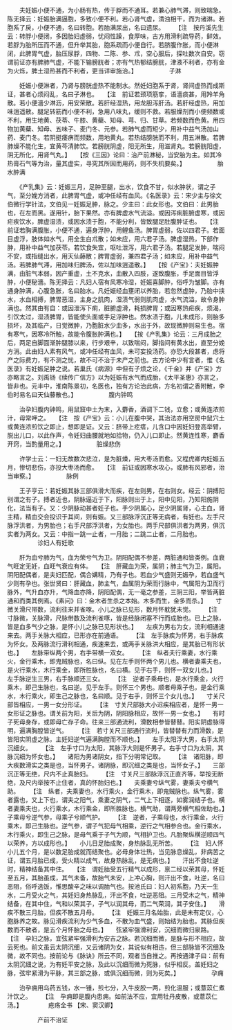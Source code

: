 <!-- { "loadSidebar": true } -->
　　夫妊娠小便不通，为小肠有热，传于脬而不通耳。若兼心肺气滞，则致喘急。陈无择云：妊娠胎满逼胞，多致小便不利。若心肾气虚，清浊相干，而为诸淋。若胞系了戾，小便不通，名曰转胞。若胎满尿出，名曰遗尿。　　 【注　按丹溪先生云：转脬小便闭，多因胎妇虚弱，忧闷性躁，食厚味，古方用滑利疏导药，鲜效。若脬为胎所压而不通，但升举其胎，胞系疏而小便自行。若脐腹作胀，而小便淋闭，此脾胃气虚，胎压尿脬，四物、二陈、参、朮，空心服后，探吐数次自安。窃谓前证亦有脾肺气虚，不能下输膀胱者；亦有气热郁结膀胱，津液不利者，亦有金为火烁，脾土湿热甚而不利者，更当详审施治。】
　　　　　子淋

　　妊娠小便淋者，乃肾与膀胱虚热不能制水。然妊妇胞系于肾，肾间虚热而成斯证，甚者心烦闷乱，名曰子淋也。　　【注　前证若颈项筋挛，语濇痰甚，用羚羊角散。若小便濇少淋沥，用安荣散。若肝经湿热，用龙胆泻肝汤。若肝经虚热，用加味逍遥散。腿足转筋而小便不利，急用八味丸，缓则不救。若服燥剂而小便频数或不利，用生地黄、茯苓、牛膝、黄蘗、知母、芎、归、甘草。若频数而色黄。用四物加黄蘗、知母、五味子、麦门冬、元参。若肺气虚而短少，用补中益气汤加山药、麦门冬。若阴挺痿痹而频数，用地黄丸。若热结膀胱而不利，用五淋散。若脾肺燥不能化生，宜黄芩清肺饮。若膀胱阴虚，阳无所生，用滋肾丸。若膀胱阳虚，阴无所化，用肾气丸。】　　【按《三因》论曰：治产前淋秘，当安胎为主。如其冷热膏石气等为治，量其虚实，寻究其所因而用药，则不失机要矣。】
　　　　　胎水肿满

　　《产乳集》云：妊娠三月，足肿至腿，出水，饮食不甘，似水肿状，谓之子气，至分娩方消者，此脾胃气虚，或冲任经有血风。《名医录》云：宋少主与徐文伯微行学针法，文伯见一妊娠足肿，脉之。少主曰：此女形也。文伯曰：此男胎也，在左而黑。遂用针，胎下果然。亦有脾虚水气流溢。或因泻痢脏腑虚寒，或因疟疾饮水，脾虚湿渍，或因水渍于胞，不能分利，皆致腿足肚腹肿证也。　　【注　前证若胸满腹胀，小便不通，遍身浮肿，用鲤鱼汤。脾胃虚弱，佐以四君子。若面目虚浮，肢体如水气，用全生白朮散；如未应，用六君子汤。脾虚湿热，下部作肿，用补中益气加茯苓。若饮食失宜，呕吐泄泻，用六君子汤。若腿足发肿，喘闷不安，或指缝出水，用天仙藤散；脾胃虚弱，兼四君子汤；如未应，用补中益气汤。若脾肺气滞，用加味归脾汤，佐以加味逍遥散。】　　【按《产宝》：夫妊娠肿满，由脏气本弱，因产重虚，土不克水，血散入四肢，遂致腹胀，手足面目皆浮肿，小便秘濇。陈无择云：凡妇人宿有风寒冷湿，妊娠喜脚肿，俗呼为皱脚。亦有通身肿满，心腹急胀，名曰胎水。凡妊娠经血壅闭以养胎，若忽然虚肿，乃胎中挟水，水血相搏，脾胃恶湿，主身之肌肉，湿渍气弱则肌肉虚，水气流溢，故令身肿满也。然其由有自：或因泄泻下痢，脏腑虚滑，耗损脾胃；或因寒热疟疾，烦渴，引饮太过，湿渍脾胃，皆能使头面或手足浮肿也。然水渍于胞，儿未成形，则胎多损坏，及其临产，日觉微肿，乃胞脏水少血多，水出于外，故现微肿则易生也。宿有寒气，因寒冷所触，故能令腹胀肿满也。】　　【按《产乳集》论云：三月成胎之后，两足自脚面渐肿腿膝以来，行步艰辛，以致喘闷，脚指间有黄水出，直至分娩方消。此由妇人素有风气，或冲任经有血风，未可妄投汤药。亦恐大段甚者，虑将产之际费力，有不测之忧，故不可不治于未产之前也。古方论中少有言者，惟《名医录》有妊娠足肿之说。若巢氏《病源》中但有子烦之论，《千金》并《产宝》方亦略言之。刘禹钖《续传广信方》以为妊娠有水气而成胎，《太平圣惠》亦言之，皆非也。元丰中，淮南陈景初，名医也，独有方论治此病，方名初谓之香附散，李伯时易名曰天仙藤散也。】
　　　　　腹内钟鸣

　　治孕妇腹内钟鸣，用鼠窟中土为末，入麝香，酒调下二钱，立愈；或黄连浓煎汁，母常呷之。　　【注　按《产宝》云：小儿在腹中哭，其治法亦用空房中鼠穴土或黄连浓煎饮之即止，想即是证。又云：脐带上疙瘩，儿含口中因妊妇登高举臂，脱出儿口，以此作声，令妊妇曲腰就地如拾物，仍入儿口即止。然黄连性寒，麝香开窍，当酌量用之。】
　　　　　脏燥悲伤

　　许学士云：一妇无故数次悲泣，是为脏燥，用大枣汤而愈。又程虎卿内妊娠五月，惨切悲伤，亦投大枣汤而愈。　　【注　前证或因寒水攻心，或肺有风邪者，治当审察。】
　　　　　脉例

　　王子亨云：若妊娠其脉三部俱滑大而疾，在左则男，在右则女。经云：阴搏阳别谓之有子。搏者近也，阴脉逼近于下，阳脉则出于上，阳中见阳，乃知阳施阴化，法当有子。又：少阴脉动甚者妊子也。手少阴属心，足少阴属肾，心主血，肾主精，精血交会投识于其间，则有娠。又三部脉浮沉正等无病者，有妊也。左手尺脉浮洪者，为男胎也；右手尺部浮洪者，为女胎也。两手尺部俱洪者为两男，俱沉实者为两女。又云：中指一跳一止者，一月胎；二跳二止者，二月胎也。
　　　　　诊妇人有妊歌

　　肝为血兮肺为气，血为荣兮气为卫。阴阳配偶不参差，两脏通和皆类例。血衰气旺定无妊，血旺气衰应有体。　　【注　肝藏血为荣，属阴；肺主气为卫，属阳。阴阳配偶者，是夫妇匹配，偶合媾精，乃有子也。若血少气盛则无娠孕，若血盛气少则有孕也。张世贤曰：肝藏血，肺主气，血属阴为荣而行脉中，气属阳为卫而行脉外，气升血亦升，气降血亦降，阴阳配偶，无一毫之参差，三阴三阳，举皆两脏通和而类其例焉。《素问》曰：金木者生杀之本始。木多而生，金多而杀。】　　寸微关滑尺带数，流利往来并雀啄。小儿之脉已见形，数月怀躭犹未觉。　　 【注　寸脉微，关脉滑，尺脉带数及流利雀啄，皆是经脉闭塞不行而成胎也。已上之脉，皆是血多气少之脉，是怀小儿之脉已见形状也。】　　左疾为男右为女，流利相通速来去。两手关脉大相应，已形亦在前通语。　　 【注　左手脉疾为怀男，右手脉疾为怀女。及两脉流行滑利相通，疾速来去，或两手关脉洪大相应，是其胎已有形状也。】　　左脉带纵两个男，右手带横一双女。　　 【注　纵者夫行乘妻，水行乘火，金行乘木，即鬼贼脉也，名曰纵。见在左手则怀两个男儿也。横者妻乘夫也，是火行乘水，木行乘金，即所胜脉也，名曰横。见于右手，则怀一双女儿也。】　　左手脉逆生三男，右手脉顺还三女。　　 【注　逆者子乘母也，是水行乘金，火行乘木，即己生脉也，名曰逆。见于左手。则怀三个男也。顺者母乘子也，是金行乘水，木行乘火，即生己之脉也，名曰顺。见于右手，则怀三个女儿也。】　　寸关尺部皆相应，一男一女分形证。　　 【注　寸关尺部脉大小迟疾相应者，是怀一男一女形证之脉也。谓关前为阳，关后为阴，阴阳脉相应，故怀一男一女也。】　　有时子死母身存，或即母亡存子命。往来三部通流利，滑数相参皆替替。阳实阴虚脉得明，遍满胸膛皆逆气。　　 【注　若寸关尺三部通行流利，皆替替有力而滑数，是皆阳实阴虚之脉，主妊妇逆气遍满胸膛而不顺也。】　　左手太阳浮大男，右手太阴沉细女。　　 【注　左手寸口为太阳，其脉浮大则是怀男子。右手寸口为太阴，其脉沉细为怀女也。】　　诸阳为男诸阴女，指下分明常记取。　　 【注　诸阳脉，即大疾数滑实之类是也，当怀男子。诸阴脉，即沉细之类是也，当怀女子。】　　三部沉正等无绝，尺内不止真胎妇。　　 【注　寸关尺三部脉浮沉正直齐等，举按无断绝，及尺内举按不止住者，真的怀胎妇也。】　　夫乘妻兮纵气雾，妻乘夫兮横气助。　　 【注　纵者，夫乘妻也，水行乘火，金行乘木，即鬼贼脉也。纵气雾，雾者露也，又上下也，谓夫之阳气，乘妻之阴气，二气上下相逐，如雾润结子也。横者妻乘夫也，火行乘水，木行乘金，即所胜脉也。横气助，谓两旁横气相佐助也。】　　子乘母兮逆气参，母乘子兮顺气护。　　 【注　逆者，子乘母也，水行乘金，火行乘木，即己生脉也。逆气参，谓子气犯母气相乘，逆行之气相参合也。金行乘水，木行乘火，即生己之脉，是母气乘于子气为顺，气相护卫也。凡胎聚纵横逆顺四气以荣养，方以成形也。】　　小儿日足胎成聚，身热脉乱无所苦。　　 【注　妇人怀小儿五个月，是以数足胎成就而结聚也。必母身体壮热，当见脉息燥乱，非病苦之证，谓五月胎已成，受火精以成气，故身热脉乱，是无病也。】　　汗出不食吐逆时，精神结备其中住。　　【注　谓妊胎受五行精气以成形，禀二经以荣其母，怀妊至五月，其胎虽成，其气未备，故胎气未安，上冲心胸，则汗出不食，吐逆，名曰恶阻，俗呼选饭，惟思酸辛之味以调胎气也。按池氏曰：妇人初系胞，乃天一生水，二月受火之气，其妊妇身热脉乱，汗出不食，吐逆恶阻。三月受木之气，精神结备，在其中住，气和以荣其子，子气以润其母，而二气荣润，其子安住。】　　滑疾不散三月胎，但疾不散五月母。　　 【注　妊娠三月名始胎，此是未有定仪，心胞脉养之故。脉见滑疾流利为少气多血，不散为血气盛，则始结为胎也。其脉但疾数而不散者，是五个月怀胎之母也。】　　弦紧牢强滑利安，沉细而微归泉路。　　 【注　孕妇之脉，宜弦紧牢强滑利为安吉之脉。若沉细而微，是脉与形不相应，故云死也。前文虽云太阴沉细，又云诸阴为女，其说似有相违，但三部脉皆不沉细及微，故不同也。按前论与《脉诀》所云不同，观者当自推之。再按通津子曰：前有太阴沉细之说，为有妊平安之脉，及此以沉细而微为死脉，似乎相反。盖妊妇之脉，弦牢紧滑为平脉，其三部之脉，或俱沉细而微，则为死矣。】
　　　　　孕痈

　　治孕痈用乌药五钱，水一锺，煎七分，入牛皮胶一两，煎化温服；或薏苡仁煮汁饮之。　　 【注　孕痈即是腹内患痈。如前法不应，宜用牡丹皮散，或薏苡仁汤。】
　　　　疮疡全书 【宋、窦汉卿】

　　　　　产前不治证

